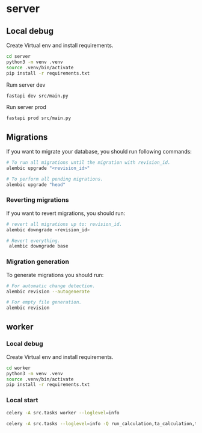 # server

## Local debug
Create Virtual env and install requirements.
```bash
cd server
python3 -m venv .venv
source .venv/bin/activate
pip install -r requirements.txt
```

Rum server dev
```bash
fastapi dev src/main.py
```

Run server prod
```bash
fastapi prod src/main.py
```


## Migrations

If you want to migrate your database, you should run following commands:
```bash
# To run all migrations until the migration with revision_id.
alembic upgrade "<revision_id>"

# To perform all pending migrations.
alembic upgrade "head"
```

### Reverting migrations

If you want to revert migrations, you should run:
```bash
# revert all migrations up to: revision_id.
alembic downgrade <revision_id>

# Revert everything.
 alembic downgrade base
```

### Migration generation

To generate migrations you should run:
```bash
# For automatic change detection.
alembic revision --autogenerate

# For empty file generation.
alembic revision
```

## worker

### Local debug
Create Virtual env and install requirements.
```bash
cd worker
python3 -m venv .venv
source .venv/bin/activate
pip install -r requirements.txt
```

### Local start
```bash
celery -A src.tasks worker --loglevel=info

celery -A src.tasks --loglevel=info -Q run_calculation,ta_calculation,ta_final
```
